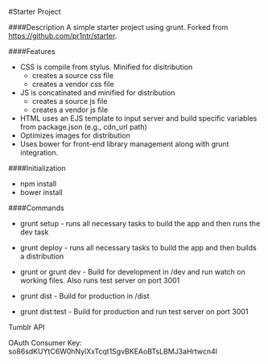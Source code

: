 #Starter Project

####Description
A simple starter project using grunt. Forked from https://github.com/pr1ntr/starter. 


####Features
* CSS is compile from stylus. Minified for disitribution
    * creates a source css file
    * creates a vendor css file
* JS is concatinated and minified for distribution
    * creates a source js file
    * creates a vendor js file
* HTML uses an EJS template to input server and build specific variables from package.json (e.g., cdn_url path)
* Optimizes images for distribution
* Uses bower for front-end library management along with grunt integration.




####Initialization
* npm install
* bower install


####Commands

* grunt setup - runs all necessary tasks to build the app and then runs the dev task
* grunt deploy - runs all necessary tasks to build the app and then builds a distribution

* grunt or grunt dev - Build for development in /dev and run watch on working files. Also runs test server on port 3001
* grunt dist - Build for production in /dist
* grunt dist:test - Build for production and run test server on port 3001

Tumblr API

OAuth Consumer Key:
so86sdKUYtC6W0hNylXxTcqt1SgvBKEAoBTsLBMJ3aHrtwcn4l